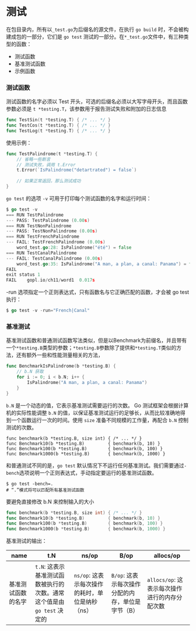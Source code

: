 # 测试

在包目录内，所有以`_test.go`为后缀名的源文件，在执行 `go build` 时，不会被构建成包的一部分，它们是 `go test` 测试的一部分。在`*_test.go`文件中，有三种类型的函数：

- 测试函数
- 基准测试函数
- 示例函数

### 测试函数

测试函数的名字必须以 Test 开头，可选的后缀名必须以大写字母开头，而且函数参数必须是 `t *testing.T`，该参数用于报告测试失败和附加的日志信息

```Go
func TestSin(t *testing.T) { /* ... */ }
func TestCos(t *testing.T) { /* ... */ }
func TestLog(t *testing.T) { /* ... */ }
```

使用示例：

~~~go
func TestPalindrome(t *testing.T) {
    // 省略一些断言
    // 测试失败，调用 t.Error
    t.Error(`IsPalindrome("detartrated") = false`)
    
    // 如果正常返回，那么测试成功
}
~~~



`go test` 的选项 `-v` 可用于打印每个测试函数的名字和运行时间：

~~~go
$ go test -v
=== RUN TestPalindrome
--- PASS: TestPalindrome (0.00s)
=== RUN TestNonPalindrome
--- PASS: TestNonPalindrome (0.00s)
=== RUN TestFrenchPalindrome
--- FAIL: TestFrenchPalindrome (0.00s)
    word_test.go:28: IsPalindrome("été") = false
=== RUN TestCanalPalindrome
--- FAIL: TestCanalPalindrome (0.00s)
    word_test.go:35: IsPalindrome("A man, a plan, a canal: Panama") = false
FAIL
exit status 1
FAIL    gopl.io/ch11/word1  0.017s
~~~

-run 选项指定一个正则表达式，只有函数名与它正确匹配的函数，才会被 go test 执行：

~~~go
$ go test -v -run="French|Canal"
~~~

### 基准测试

基准测试函数和普通测试函数写法类似，但是以Benchmark为前缀名，并且带有一个`*testing.B`类型的参数；`*testing.B`参数除了提供和`*testing.T`类似的方法，还有额外一些和性能测量相关的方法，

~~~go
func BenchmarkIsPalindrome(b *testing.B) {
    // b.N 获取
    for i := 0; i < b.N; i++ {
        IsPalindrome("A man, a plan, a canal: Panama")
    }
}
~~~

`b.N` 是一个动态的值，它表示基准测试需要运行的次数。 Go 测试框架会根据计算机的实际性能调整 `b.N` 的值，以保证基准测试运行的足够长，从而比较准确地得到一个函数运行一次的时间。使用 `size` 准备不同规模的工作量，再配合 `b.N` 控制测试的次数。

~~~
func benchmark(b *testing.B, size int) { /* ... */ }
func Benchmark10(b *testing.B)         { benchmark(b, 10) }
func Benchmark100(b *testing.B)        { benchmark(b, 100) }
func Benchmark1000(b *testing.B)       { benchmark(b, 1000) }
~~~

和普通测试不同的是，`go test` 默认情况下不运行任何基准测试。我们需要通过`-bench`选项说明一个正则表达式，手动指定要运行的基准测试函数。

~~~shell
$ go test -bench=.
# “.”模式将可以匹配所有基准测试函数
~~~



要避免直接修改 b.N 来控制输入的大小

~~~go
func benchmark(b *testing.B, size int) { /* ... */ }
func Benchmark10(b *testing.B)         { benchmark(b, 10) }
func Benchmark100(b *testing.B)        { benchmark(b, 100) }
func Benchmark1000(b *testing.B)       { benchmark(b, 1000) }
~~~



基准测试的输出：

| name               | t.N                                                          | ns/op                                           | B/op                                              | allocs/op                                     |
| ------------------ | ------------------------------------------------------------ | ----------------------------------------------- | ------------------------------------------------- | --------------------------------------------- |
| 基准测试函数的名字 | `t.N`: 这表示基准测试函数被执行的次数。通常这个值是由 `go test` 决定的 | `ns/op`: 这表示每次操作的耗时，单位是纳秒（ns） | `B/op`: 这表示每次操作分配的内存，单位是字节（B） | `allocs/op`: 这表示每次操作进行的内存分配次数 |

